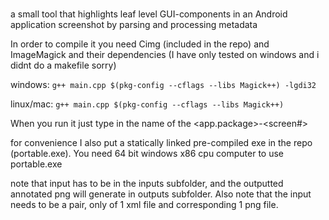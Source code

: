 # 
a small tool that highlights leaf level GUI-components in an Android application screenshot by parsing and processing metadata

In order to compile it you need Cimg (included in the repo) and ImageMagick and their dependencies
(I have only tested on windows and i didnt do a makefile sorry)

windows: `g++ main.cpp $(pkg-config --cflags --libs Magick++) -lgdi32`

linux/mac: `g++ main.cpp $(pkg-config --cflags --libs Magick++) `

When you run it just type in the name of the <app.package>-<screen#>

for convenience I also put a statically linked pre-compiled exe in the repo (portable.exe). You need 64 bit windows x86 cpu computer to use portable.exe

note that input has to be in the inputs subfolder, and the outputted annotated png will generate in outputs subfolder. Also note that the input needs to be a pair, only of 1 xml file and corresponding 1 png file.

